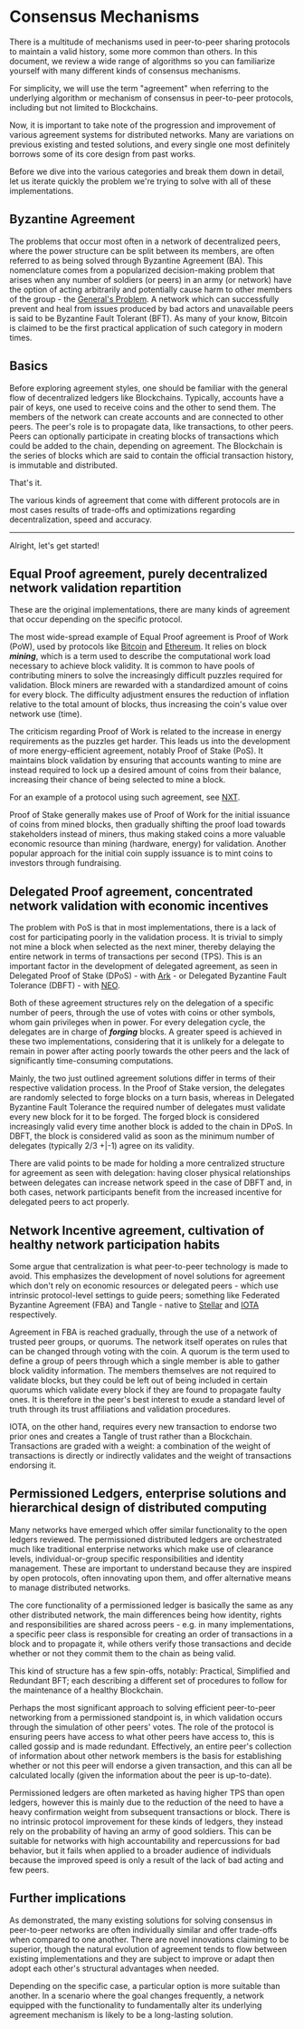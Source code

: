 # Consensus Mechanisms
There is a multitude of mechanisms used in peer-to-peer sharing protocols to maintain a valid history, some more common than others. In this document, we review a wide range of algorithms so you can familiarize yourself with many different kinds of consensus mechanisms.

For simplicity, we will use the term "agreement" when referring to the underlying algorithm or mechanism of consensus in peer-to-peer protocols, including but not limited to Blockchains.

Now, it is important to take note of the progression and improvement of various agreement systems for distributed networks. Many are variations on previous existing and tested solutions, and every single one most definitely borrows some of its core design from past works.

Before we dive into the various categories and break them down in detail, let us iterate quickly the problem we're trying to solve with all of these implementations.

## Byzantine Agreement
The problems that occur most often in a network of decentralized peers, where the power structure can be split between its members, are often referred to as being solved through Byzantine Agreement (BA). This nomenclature comes from a popularized decision-making problem that arises when any number of soldiers (or peers) in an army (or network) have the option of acting arbitrarily and potentially cause harm to other members of the group - the [General's Problem](https://en.wikipedia.org/wiki/Byzantine_fault_tolerance). A network which can successfully prevent and heal from issues produced by bad actors and unavailable peers is said to be Byzantine Fault Tolerant (BFT). As many of your know, Bitcoin is claimed to be the first practical application of such category in modern times.

## Basics
Before exploring agreement styles, one should be familiar with the general flow of decentralized ledgers like Blockchains. Typically, accounts have a pair of keys, one used to receive coins and the other to send them. The members of the network can create accounts and are connected to other peers. The peer's role is to propagate data, like transactions, to other peers. Peers can optionally participate in creating blocks of transactions which could be added to the chain, depending on agreement. The Blockchain is the series of blocks which are said to contain the official transaction history, is immutable and distributed.

That's it.

The various kinds of agreement that come with different protocols are in most cases results of trade-offs and optimizations regarding decentralization, speed and accuracy.

---

Alright, let's get started!

## Equal Proof agreement, purely decentralized network validation repartition
These are the original implementations, there are many kinds of agreement that occur depending on the specific protocol. 

The most wide-spread example of Equal Proof agreement is Proof of Work (PoW), used by protocols like [Bitcoin](https://medium.com/@BlockchainDeal/bitcoin-info-sheet-d9bad20800fd) and [Ethereum](https://medium.com/@BlockchainDeal/ethereum-info-sheet-cccaa21b9a6b). It relies on block ***mining***, which is a term used to describe the computational work load necessary to achieve block validity. It is common to have pools of contributing miners to solve the increasingly difficult puzzles required for validation. Block miners are rewarded with a standardized amount of coins for every block. The difficulty adjustment ensures the reduction of inflation relative to the total amount of blocks, thus increasing the coin's value over network use (time).

The criticism regarding Proof of Work is related to the increase in energy requirements as the puzzles get harder. This leads us into the development of more energy-efficient agreement, notably Proof of Stake (PoS). It maintains block validation by ensuring that accounts wanting to mine are instead required to lock up a desired amount of coins from their balance, increasing their chance of being selected to mine a block.

For an example of a protocol using such agreement, see [NXT](https://nxtplatform.org/).

Proof of Stake generally makes use of Proof of Work for the initial issuance of coins from mined blocks, then gradually shifting the proof load towards stakeholders instead of miners, thus making staked coins a more valuable economic resource than mining (hardware, energy) for validation. Another popular approach for the initial coin supply issuance is to mint coins to investors through fundraising.

## Delegated Proof agreement, concentrated network validation with economic incentives
The problem with PoS is that in most implementations, there is a lack of cost for participating poorly in the validation process. It is trivial to simply not mine a block when selected as the next miner, thereby delaying the entire network in terms of transactions per second (TPS). This is an important factor in the development of delegated agreement, as seen in Delegated Proof of Stake (DPoS) - with [Ark](https://github.com/ArkEcosystem/docs/blob/master/general/01_WhatIsARK/01_WhatIsArk.md) - or Delegated Byzantine Fault Tolerance (DBFT) - with [NEO](http://docs.neo.org/en-us/index.html).

Both of these agreement structures rely on the delegation of a specific number of peers, through the use of votes with coins or other symbols, whom gain privileges when in power. For every delegation cycle, the delegates are in charge of ***forging*** blocks. A greater speed is achieved in these two implementations, considering that it is unlikely for a delegate to remain in power after acting poorly towards the other peers and the lack of significantly time-consuming computations.

Mainly, the two just outlined agreement solutions differ in terms of their respective validation process. In the Proof of Stake version, the delegates are randomly selected to forge blocks on a turn basis, whereas in Delegated Byzantine Fault Tolerance the required number of delegates must validate every new block for it to be forged. The forged block is considered increasingly valid every time another block is added to the chain in DPoS. In DBFT, the block is considered valid as soon as the minimum number of delegates (typically 2/3 +|-1) agree on its validity.

There are valid points to be made for holding a more centralized structure for agreement as seen with delegation: having closer physical relationships between delegates can increase network speed in the case of DBFT and, in both cases, network participants benefit from the increased incentive for delegated peers to act properly.

## Network Incentive agreement, cultivation of healthy network participation habits
Some argue that centralization is what peer-to-peer technology is made to avoid. This emphasizes the development of novel solutions for agreement which don't rely on economic resources or delegated peers - which use intrinsic protocol-level settings to guide peers; something like Federated Byzantine Agreement (FBA) and Tangle - native to [Stellar]() and [IOTA]() respectively.

Agreement in FBA is reached gradually, through the use of a network of trusted peer groups, or quorums. The network itself operates on rules that can be changed through voting with the coin. A quorum is the term used to define a group of peers through which a single member is able to gather block validity information. The members themselves are not required to validate blocks, but they could be left out of being included in certain quorums which validate every block if they are found to propagate faulty ones. It is therefore in the peer's best interest to exude a standard level of truth through its trust affiliations and validation procedures.

IOTA, on the other hand, requires every new transaction to endorse two prior ones and creates a Tangle of trust rather than a Blockchain. Transactions are graded with a weight: a combination of the weight of transactions is directly or indirectly validates and the weight of transactions endorsing it.

## Permissioned Ledgers, enterprise solutions and hierarchical design of distributed computing
Many networks have emerged which offer similar functionality to the open ledgers reviewed. The permissioned distributed ledgers are orchestrated much like traditional enterprise networks which make use of clearance levels, individual-or-group specific responsibilities and identity management. These are important to understand because they are inspired by open protocols, often innovating upon them, and offer alternative means to manage distributed networks.

The core functionality of a permissioned ledger is basically the same as any other distributed network, the main differences being how identity, rights and responsibilities are shared across peers - e.g. in many implementations, a specific peer class is responsible for creating an order of transactions in a block and to propagate it, while others verify those transactions and decide whether or not they commit them to the chain as being valid.

This kind of structure has a few spin-offs, notably: Practical, Simplified and Redundant BFT; each describing a different set of procedures to follow for the maintenance of a healthy Blockchain.

Perhaps the most significant approach to solving efficient peer-to-peer networking from a permissioned standpoint is, in which validation occurs through the simulation of other peers' votes. The role of the protocol is ensuring peers have access to what other peers have access to, this is called gossip and is made redundant. Effectively, an entire peer's collection of information about other network members is the basis for establishing whether or not this peer will endorse a given transaction, and this can all be calculated locally (given the information about the peer is up-to-date).

Permissioned ledgers are often marketed as having higher TPS than open ledgers, however this is mainly due to the reduction of the need to have a heavy confirmation weight from subsequent transactions or block. There is no intrinsic protocol improvement for these kinds of ledgers, they instead rely on the probability of having an army of good soldiers. This can be suitable for networks with high accountability and repercussions for bad behavior, but it fails when applied to a broader audience of individuals because the improved speed is only a result of the lack of bad acting and few peers.

## Further implications
As demonstrated, the many existing solutions for solving consensus in peer-to-peer networks are often individually similar and offer trade-offs when compared to one another. There are novel innovations claiming to be superior, though the natural evolution of agreement tends to flow between existing implementations and they are subject to improve or adapt then adopt each other's structural advantages when needed.

Depending on the specific case, a particular option is more suitable than another. In a scenario where the goal changes frequently, a network equipped with the functionality to fundamentally alter its underlying agreement mechanism is likely to be a long-lasting solution.
